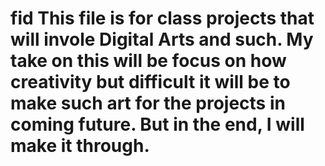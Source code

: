 # fid This file is for class projects that will invole Digital Arts and such. My take on this will be focus on how creativity but difficult it will be to make such art for the projects in coming future. But in the end, I will make it through.
